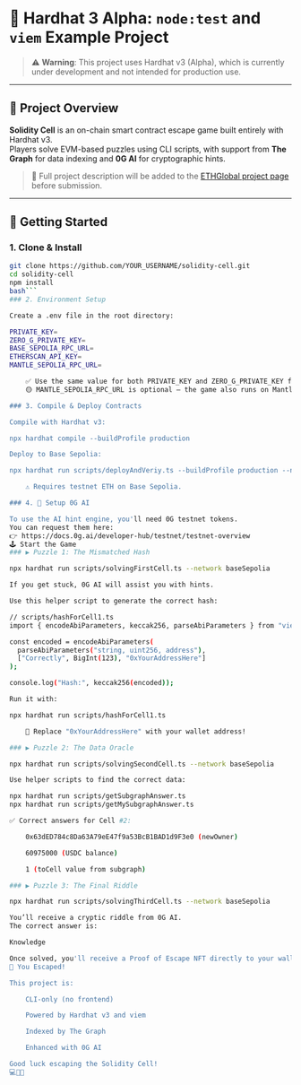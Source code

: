 # 🧪 Hardhat 3 Alpha: `node:test` and `viem` Example Project

> ⚠️ **Warning**: This project uses Hardhat v3 (Alpha), which is currently under development and not intended for production use.

---

## 🧩 Project Overview

**Solidity Cell** is an on-chain smart contract escape game built entirely with Hardhat v3.  
Players solve EVM-based puzzles using CLI scripts, with support from **The Graph** for data indexing and **0G AI** for cryptographic hints.

> 📌 Full project description will be added to the [ETHGlobal project page](#) before submission.

---

## 🚀 Getting Started

### 1. Clone & Install

```bash
git clone https://github.com/YOUR_USERNAME/solidity-cell.git
cd solidity-cell
npm install
bash```
### 2. Environment Setup

Create a .env file in the root directory:

PRIVATE_KEY=
ZERO_G_PRIVATE_KEY=
BASE_SEPOLIA_RPC_URL=
ETHERSCAN_API_KEY=
MANTLE_SEPOLIA_RPC_URL=

    ✅ Use the same value for both PRIVATE_KEY and ZERO_G_PRIVATE_KEY for now.
    🟡 MANTLE_SEPOLIA_RPC_URL is optional — the game also runs on Mantle, but it's not used here.

### 3. Compile & Deploy Contracts

Compile with Hardhat v3:

npx hardhat compile --buildProfile production

Deploy to Base Sepolia:

npx hardhat run scripts/deployAndVeriy.ts --buildProfile production --network baseSepolia

    ⚠️ Requires testnet ETH on Base Sepolia.

### 4. 🧠 Setup 0G AI

To use the AI hint engine, you'll need 0G testnet tokens.
You can request them here:
👉 https://docs.0g.ai/developer-hub/testnet/testnet-overview
🕹️ Start the Game
### ▶️ Puzzle 1: The Mismatched Hash

npx hardhat run scripts/solvingFirstCell.ts --network baseSepolia

If you get stuck, 0G AI will assist you with hints.

Use this helper script to generate the correct hash:

// scripts/hashForCell1.ts
import { encodeAbiParameters, keccak256, parseAbiParameters } from "viem";

const encoded = encodeAbiParameters(
  parseAbiParameters("string, uint256, address"),
  ["Correctly", BigInt(123), "0xYourAddressHere"]
);

console.log("Hash:", keccak256(encoded));

Run it with:

npx hardhat run scripts/hashForCell1.ts

    🧠 Replace "0xYourAddressHere" with your wallet address!

### ▶️ Puzzle 2: The Data Oracle

npx hardhat run scripts/solvingSecondCell.ts --network baseSepolia

Use helper scripts to find the correct data:

npx hardhat run scripts/getSubgraphAnswer.ts
npx hardhat run scripts/getMySubgraphAnswer.ts

✅ Correct answers for Cell #2:

    0x63dED784c8Da63A79eE47f9a53BcB1BAD1d9F3e0 (newOwner)

    60975000 (USDC balance)

    1 (toCell value from subgraph)

### ▶️ Puzzle 3: The Final Riddle

npx hardhat run scripts/solvingThirdCell.ts --network baseSepolia

You’ll receive a cryptic riddle from 0G AI.
The correct answer is:

Knowledge

Once solved, you'll receive a Proof of Escape NFT directly to your wallet.
🏁 You Escaped!

This project is:

    CLI-only (no frontend)

    Powered by Hardhat v3 and viem

    Indexed by The Graph

    Enhanced with 0G AI

Good luck escaping the Solidity Cell!
💻🔐🧠
